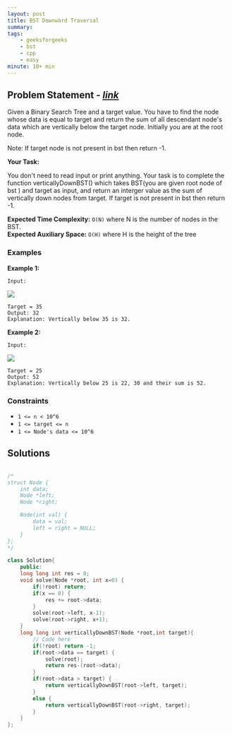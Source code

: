 ```yaml
---
layout: post
title: BST Downward Traversal
summary:
tags:
    - geeksforgeeks
    - bst
    - cpp
    - easy
minute: 10+ min
---
```


## Problem Statement - [*link*](https://practice.geeksforgeeks.org/problems/c85e3a573a7de6dfd18398def16d05387852b319/1) 

Given a Binary Search Tree and a target value. You have to find the node whose data is equal to target and return the sum of all descendant node's data which are vertically below the target node. Initially you are at the root node.

Note: If target node is not present in bst then return -1.

**Your Task:** 

You don't need to read input or print anything. Your task is to complete the function verticallyDownBST() which takes BST(you are given root node of bst ) and target as input, and return an interger value as the sum of vertically down nodes from target. If target is not present in bst then return -1.



**Expected Time Complexity:** `O(N)` where N is the number of nodes in the BST.              
**Expected Auxiliary Space:** `O(H)` where H is the height of the tree 



### Examples

**Example 1:**   
```
Input:
```
<img src="https://media.geeksforgeeks.org/img-practice/BSTDownwardTraversal-1662975635.png">

```
Target = 35
Output: 32
Explanation: Vertically below 35 is 32.
```

**Example 2:** 
```
Input:
```
<img src="https://media.geeksforgeeks.org/img-practice/BSTDownwardTraversal-1662975635.png">  

```
Target = 25
Output: 52
Explanation: Vertically below 25 is 22, 30 and their sum is 52.
```

### Constraints

+ `1 <= n < 10^6`
+ `1 <= target <= n`
+ `1 <= Node's data <= 10^6`

## Solutions

```cpp

/*
struct Node {
    int data;
    Node *left;
    Node *right;

    Node(int val) {
        data = val;
        left = right = NULL;
    }
};
*/

class Solution{
    public:
    long long int res = 0;
    void solve(Node *root, int x=0) {
        if(!root) return;
        if(x == 0) {
            res += root->data;
        }
        solve(root->left, x-1);
        solve(root->right, x+1);
    }
    long long int verticallyDownBST(Node *root,int target){
        // Code here
        if(!root) return -1;
        if(root->data == target) {
            solve(root);
            return res-(root->data);
        }
        if(root->data > target) {
            return verticallyDownBST(root->left, target);
        } 
        else {
            return verticallyDownBST(root->right, target);
        }
    }
};

```
